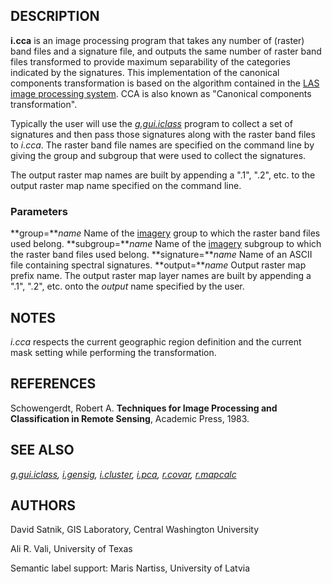 
## DESCRIPTION

**i.cca** is an image processing program that takes any number of
(raster) band files and a signature file, and outputs the same number of
raster band files transformed to provide maximum separability of the
categories indicated by the signatures. This implementation of the
canonical components transformation is based on the algorithm contained in
the [LAS image
processing system](http://dbwww.essc.psu.edu/lasdoc/user/canal.html). CCA is also known as "Canonical components
transformation".

Typically the user will use the
*[g.gui.iclass](g.gui.iclass.html)*
program to collect a set of signatures and then pass those
signatures along with the raster band files to
*i.cca*. The raster band file names are specified
on the command line by giving the group and subgroup that
were used to collect the signatures.

The output raster map names are built by appending a ".1",
".2", etc. to the output raster map name specified on the
command line.

### Parameters

**group=***name*
Name of the [imagery](i.group.html) group
to which the raster band files used belong.
**subgroup=***name*
Name of the [imagery](i.group.html)
subgroup to which the raster band files used
belong.
**signature=***name*
Name of an ASCII file containing spectral signatures.
**output=***name*
Output raster map prefix name. The output raster map
layer names are built by appending a ".1", ".2", etc. onto
the *output* name specified by the user.

## NOTES

*i.cca* respects the current geographic region definition
and the current mask setting while performing the transformation.

## REFERENCES

Schowengerdt, Robert A. **Techniques for Image Processing and
Classification in Remote Sensing**, Academic Press, 1983.

## SEE ALSO

*[g.gui.iclass](g.gui.iclass.html),
[i.gensig](i.gensig.html),
[i.cluster](i.cluster.html),
[i.pca](i.pca.html),
[r.covar](r.covar.html),
[r.mapcalc](r.mapcalc.html)*

## AUTHORS

David Satnik, GIS Laboratory,
Central Washington University

Ali R. Vali,
University of Texas

Semantic label support: Maris Nartiss,
University of Latvia
